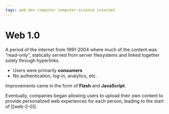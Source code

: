 ```yaml
---
tags: web-dev computer computer-science internet
---
```


# Web 1.0

A period of the internet from 1991-2004 where much of the content was "read-only", statically served from server filesystems and linked together solely through hyperlinks.

- Users were primarily **consumers**
- No authentication, log-in, analytics, etc.

Improvements came in the form of **Flash** and **JavaScript**.

Eventually, companies began allowing users to upload their own content to provide personalized web experiences for each person, leading to the start of [[web-2-0]].
